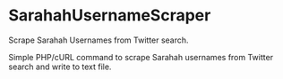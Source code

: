 # SarahahUsernameScraper
Scrape Sarahah Usernames from Twitter search.

Simple PHP/cURL command to scrape Sarahah usernames from Twitter search and write to text file.
